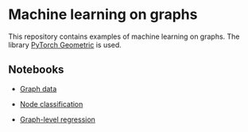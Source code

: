 # Machine learning on graphs

This repository contains examples of machine learning on graphs.
The library [PyTorch Geometric](https://pytorch-geometric.readthedocs.io/en/latest/) is used.


## Notebooks

- [Graph data](notebooks/data.ipynb)

- [Node classification](notebooks/node_classif.ipynb)

- [Graph-level regression](notebooks/graph_regress.ipynb)

